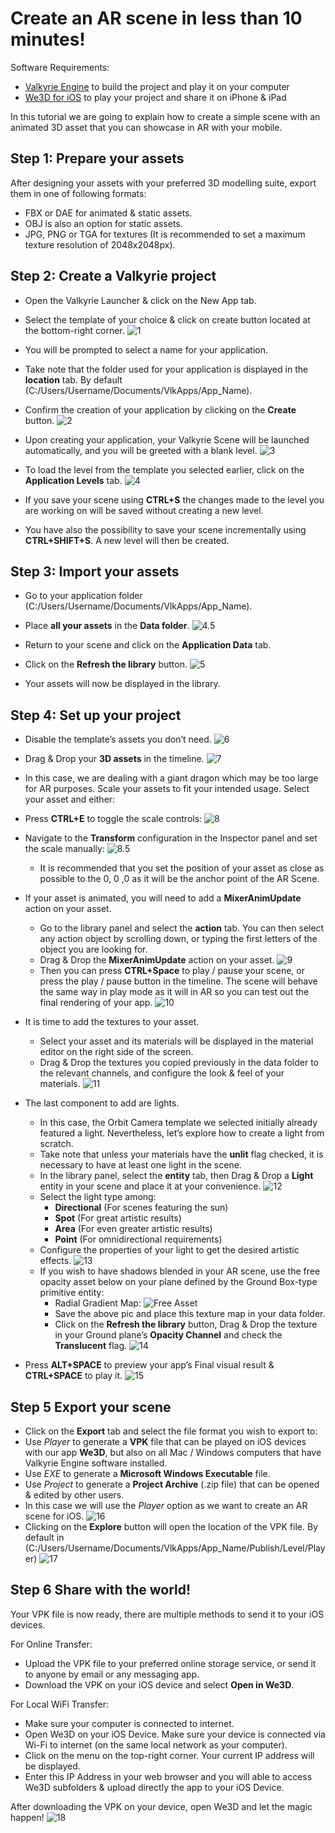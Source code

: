 # Create an AR scene in less than 10 minutes!

Software Requirements:
- [Valkyrie Engine](https://www.talansoft.com/vlk/downloads) to build the project and play it on your computer
- [We3D for iOS](https://itunes.apple.com/us/app/we3d/id1044059728?mt=8) to play your project and share it on iPhone & iPad

In this tutorial we are going to explain how to create a simple scene with an animated 3D asset that you can showcase in AR with your mobile.

## Step 1: Prepare your assets
After designing your assets with your preferred 3D modelling suite, export them in one of following formats:
- FBX or DAE for animated & static assets.
- OBJ is also an option for static assets.
- JPG, PNG or TGA for textures (It is recommended to set a maximum texture resolution of 2048x2048px).

## Step 2: Create a Valkyrie project
- Open the Valkyrie Launcher & click on the New App tab.
- Select the template of your choice & click on create button located at the bottom-right corner.
  ![1](https://cdn2.talansoft.com/img/docs/AR_Scene/1.png)

- You will be prompted to select a name for your application.

- Take note that the folder used for your application is displayed in the **location** tab. By default (C:/Users/Username/Documents/VlkApps/App_Name).

- Confirm the creation of your application by clicking on the **Create** button.
  ![2](https://cdn2.talansoft.com/img/docs/AR_Scene/2.png)

- Upon creating your application, your Valkyrie Scene will be launched automatically, and you will be greeted with a blank level.
  ![3](https://cdn2.talansoft.com/img/docs/AR_Scene/3.png)

- To load the level from the template you selected earlier, click on the **Application Levels** tab.
  ![4](https://cdn2.talansoft.com/img/docs/AR_Scene/4.gif)

- If you save your scene using **CTRL+S** the changes made to the level you are working on will be saved without creating a new level.
- You have also the possibility to save your scene incrementally using **CTRL+SHIFT+S**. A new level will then be created.

## Step 3: Import your assets

- Go to your application folder (C:/Users/Username/Documents/VlkApps/App_Name).
- Place **all your assets** in the **Data folder**.
  ![4.5](https://cdn2.talansoft.com/img/docs/AR_Scene/4.5.png)

- Return to your scene and click on the **Application Data** tab.
- Click on the **Refresh the library** button.
  ![5](https://cdn2.talansoft.com/img/docs/AR_Scene/5.gif)

- Your assets will now be displayed in the library.

## Step 4: Set up your project

- Disable the template’s assets you don’t need.
  ![6](https://cdn2.talansoft.com/img/docs/AR_Scene/6.gif)

- Drag & Drop your **3D assets** in the timeline.
  ![7](https://cdn2.talansoft.com/img/docs/AR_Scene/7.gif)

- In this case, we are dealing with a giant dragon which may be too large for AR purposes.
  Scale your assets to fit your intended usage.
  Select your asset and either:
- Press **CTRL+E** to toggle the scale controls:
  ![8](https://cdn2.talansoft.com/img/docs/AR_Scene/8.gif)

- Navigate to the **Transform** configuration in the Inspector panel and set the scale manually:
  ![8.5](https://cdn2.talansoft.com/img/docs/AR_Scene/8.5.png)
  - It is recommended that you set the position of your asset as close as possible to the 0, 0 ,0 as it will be the anchor point of the AR Scene.

- If your asset is animated, you will need to add a **MixerAnimUpdate** action on your asset.
  - Go to the library panel and select the **action** tab. You can then select any action object by scrolling down, or typing the first letters of the object you are looking for.
  - Drag & Drop the **MixerAnimUpdate** action on your asset.
    ![9](https://cdn2.talansoft.com/img/docs/AR_Scene/9.gif)
  - Then you can press **CTRL+Space** to play / pause your scene, or press the play / pause button in the timeline.
    The scene will behave the same way in play mode as it will in AR so you can test out the final rendering of your app.
    ![10](https://aws1.discourse-cdn.com/standard11/uploads/talansoft/optimized/1X/9c182b2a5b38f2a3cc9aedfaffc598c25bea26d7_2_690x421.gif)

- It is time to add the textures to your asset.
  - Select your asset and its materials will be displayed in the material editor on the right side of the screen.
  - Drag & Drop the textures you copied previously in the data folder to the relevant channels, and configure the look & feel of your materials.
    ![11](https://cdn2.talansoft.com/img/docs/AR_Scene/11.gif)

- The last component to add are lights.
  - In this case, the Orbit Camera template we selected initially already featured a light. Nevertheless, let’s explore how to create a light from scratch.
  - Take note that unless your materials have the **unlit** flag checked, it is necessary to have at least one light in the scene.
  - In the library panel, select the **entity** tab, then Drag & Drop a **Light** entity in your scene and place it at your convenience.
    ![12](https://aws1.discourse-cdn.com/standard11/uploads/talansoft/optimized/1X/5cfbabd081c616cfb7aab72de55faf50887ceb96_2_690x421.gif)
  - Select the light type among:
    - **Directional** (For scenes featuring the sun)
    - **Spot** (For great artistic results)
    - **Area** (For even greater artistic results)
    - **Point** (For omnidirectional requirements)
  - Configure the properties of your light to get the desired artistic effects.
    ![13](https://aws1.discourse-cdn.com/standard11/uploads/talansoft/optimized/1X/e387061341fb700ef8b311b64107f255ea898547_2_690x422.gif)
  - If you wish to have shadows blended in your AR scene, use the free opacity asset below on your plane defined by the Ground Box-type primitive entity:
    - Radial Gradient Map:
      ![Free Asset](https://cdn2.talansoft.com/img/docs/AR_Scene/Shadow-Alpha.jpg)
    - Save the above pic and place this texture map in your data folder.
    - Click on the **Refresh the library** button, Drag & Drop the texture in your Ground plane’s **Opacity Channel** and check the **Translucent** flag.
      ![14](https://cdn2.talansoft.com/img/docs/AR_Scene/14.gif)

- Press **ALT+SPACE** to preview your app’s Final visual result & **CTRL+SPACE** to play it.
  ![15](https://aws1.discourse-cdn.com/standard11/uploads/talansoft/optimized/1X/16526e4a4810b735fc741e1eaaee90f43d2f20c9_2_690x422.gif)

## Step 5 Export your scene
- Click on the **Export** tab and select the file format you wish to export to:
- Use *Player* to generate a **VPK** file that can be played on iOS devices with our app **We3D**, but also on all Mac / Windows computers that have Valkyrie Engine software installed.
- Use *EXE* to generate a **Microsoft Windows Executable** file.
- Use *Project* to generate a **Project Archive** (.zip file) that can be opened & edited by other users.
- In this case we will use the *Player* option as we want to create an AR scene for iOS.
  ![16](https://cdn2.talansoft.com/img/docs/AR_Scene/16.gif)
- Clicking on the **Explore** button will open the location of the VPK file. By default in (C:/Users/Username/Documents/VlkApps/App_Name/Publish/Level/Player)
  ![17](https://cdn2.talansoft.com/img/docs/AR_Scene/17.png)

## Step 6 Share with the world!

Your VPK file is now ready, there are multiple methods to send it to your iOS devices.

For Online Transfer:
- Upload the VPK file to your preferred online storage service, or send it to anyone by email or any messaging app.
- Download the VPK on your iOS device and select **Open in We3D**.

For Local WiFi Transfer:
- Make sure your computer is connected to internet.
- Open We3D on your iOS Device. Make sure your device is connected via Wi-Fi to internet (on the same local network as your computer).
- Click on the menu on the top-right corner. Your current IP address will be displayed.
- Enter this IP Address in your web browser and you will able to access We3D subfolders & upload directly the app to your iOS Device.

After downloading the VPK on your device, open We3D and let the magic happen!
![18](https://cdn2.talansoft.com/img/docs/AR_Scene/Dragon-AR-2.png)
